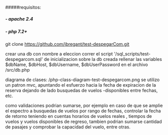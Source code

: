 #####requisitos:
#####	- apache 2.4 
#####	- php 7.2+

git clone https://github.com/jbregant/test-despegarCom.git

crear una db con nombre a eleccion
correr el script '/sql_scripts/test-despegarcom.sql' de inicializacion sobre la db creada
rellenar las variables $dbName, $dbHost, $dbUsername, $dbUserPassword en el archivo /src/db.php

diagrama de clases: /php-class-diagram-test-despegarcom.png
se utilizo un patron mvc, apuntando el esfuerzo hacia la fecha de expiracion de la reserva dejando de lado busquedas de vuelos -disponibles entre fechas, etc.

como validaciones podrian sumarse, por ejemplo en caso de que se amplie el espectro a busquedas de vuelos por rango de fechas, controlar la fecha de retorno teniendo en cuentas horarios de vuelos reales , tiempos de vuelos y vuelos disponibles de regreso, tambien podrian sumarse cantidad de pasajes y comprobar la capacidad del vuelo, entre otras.
